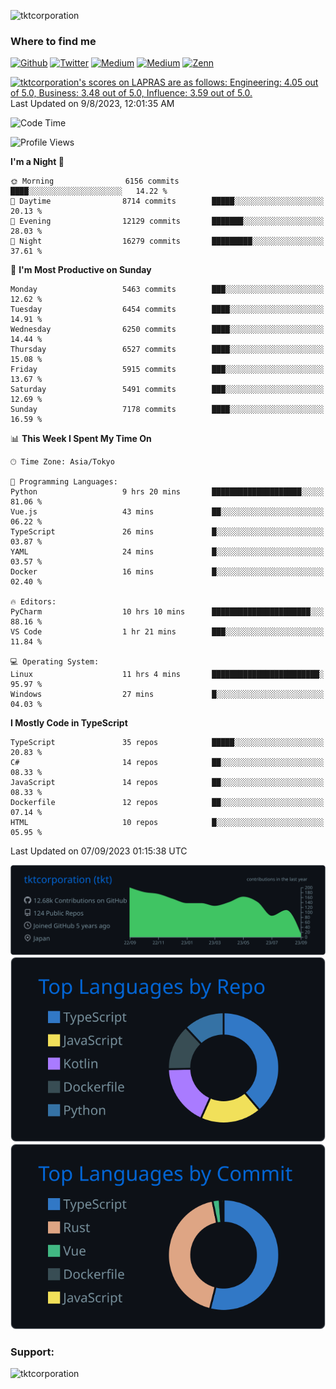 <p align="left"> <img src="https://komarev.com/ghpvc/?username=tktcorporation&label=Profile%20views&color=0e75b6&style=flat" alt="tktcorporation" /> </p>

<h3>Where to find me</h3>
<p>
<a href="https://github.com/tktcorporation" target="_blank"><img alt="Github" src="https://img.shields.io/badge/GitHub-%2312100E.svg?&style=for-the-badge&logo=Github&logoColor=white" /></a>
<a href="https://twitter.com/tktcorporation" target="_blank"><img alt="Twitter" src="https://img.shields.io/badge/twitter-%231DA1F2.svg?&style=for-the-badge&logo=twitter&logoColor=white" /></a>
<a href="https://www.linkedin.com/in/tktcorporation" target="_blank"><img alt="Medium" src="https://img.shields.io/badge/linkdin-0a66c2.svg?&style=for-the-badge&logo=linkedin&logoColor=white" /></a>
<a href="https://qiita.com/tktcorporation" target="_blank"><img alt="Medium" src="https://img.shields.io/badge/qiita-55C500.svg?&style=for-the-badge&logo=qiita&logoColor=white" /></a>
<a href="https://zenn.dev/tktcorporation" target="_blank"><img alt="Zenn" src="https://img.shields.io/badge/Zenn-3EA8FF.svg?&style=for-the-badge&logo=Zenn&logoColor=white" /></a>
</p>

<!--START_SECTION:lapras-card-->
<p ><a href="https://lapras.com/public/tktcorporation" target="_blank" rel="noopener noreferrer"><img alt="tktcorporation's scores on LAPRAS are as follows: Engineering: 4.05 out of 5.0, Business: 3.48 out of 5.0, Influence: 3.59 out of 5.0." src="https://lapras-card-generator.vercel.app/api/svg?e=4.05&b=3.48&i=3.59&b1=%23232323&b2=%236d6d6d&i1=%23212121&i2=%23818181&l=en" width="300" ></a>  
Last Updated on 9/8/2023, 12:01:35 AM</p>
<!--END_SECTION:lapras-card-->
  
<!--START_SECTION:waka-->
![Code Time](http://img.shields.io/badge/Code%20Time-1%2C129%20hrs%2025%20mins-blue)

![Profile Views](http://img.shields.io/badge/Profile%20Views-17-blue)

**I'm a Night 🦉** 

```text
🌞 Morning                6156 commits        ████░░░░░░░░░░░░░░░░░░░░░   14.22 % 
🌆 Daytime                8714 commits        █████░░░░░░░░░░░░░░░░░░░░   20.13 % 
🌃 Evening                12129 commits       ███████░░░░░░░░░░░░░░░░░░   28.03 % 
🌙 Night                  16279 commits       █████████░░░░░░░░░░░░░░░░   37.61 % 
```
📅 **I'm Most Productive on Sunday** 

```text
Monday                   5463 commits        ███░░░░░░░░░░░░░░░░░░░░░░   12.62 % 
Tuesday                  6454 commits        ████░░░░░░░░░░░░░░░░░░░░░   14.91 % 
Wednesday                6250 commits        ████░░░░░░░░░░░░░░░░░░░░░   14.44 % 
Thursday                 6527 commits        ████░░░░░░░░░░░░░░░░░░░░░   15.08 % 
Friday                   5915 commits        ███░░░░░░░░░░░░░░░░░░░░░░   13.67 % 
Saturday                 5491 commits        ███░░░░░░░░░░░░░░░░░░░░░░   12.69 % 
Sunday                   7178 commits        ████░░░░░░░░░░░░░░░░░░░░░   16.59 % 
```


📊 **This Week I Spent My Time On** 

```text
🕑︎ Time Zone: Asia/Tokyo

💬 Programming Languages: 
Python                   9 hrs 20 mins       ████████████████████░░░░░   81.06 % 
Vue.js                   43 mins             ██░░░░░░░░░░░░░░░░░░░░░░░   06.22 % 
TypeScript               26 mins             █░░░░░░░░░░░░░░░░░░░░░░░░   03.87 % 
YAML                     24 mins             █░░░░░░░░░░░░░░░░░░░░░░░░   03.57 % 
Docker                   16 mins             █░░░░░░░░░░░░░░░░░░░░░░░░   02.40 % 

🔥 Editors: 
PyCharm                  10 hrs 10 mins      ██████████████████████░░░   88.16 % 
VS Code                  1 hr 21 mins        ███░░░░░░░░░░░░░░░░░░░░░░   11.84 % 

💻 Operating System: 
Linux                    11 hrs 4 mins       ████████████████████████░   95.97 % 
Windows                  27 mins             █░░░░░░░░░░░░░░░░░░░░░░░░   04.03 % 
```

**I Mostly Code in TypeScript** 

```text
TypeScript               35 repos            █████░░░░░░░░░░░░░░░░░░░░   20.83 % 
C#                       14 repos            ██░░░░░░░░░░░░░░░░░░░░░░░   08.33 % 
JavaScript               14 repos            ██░░░░░░░░░░░░░░░░░░░░░░░   08.33 % 
Dockerfile               12 repos            ██░░░░░░░░░░░░░░░░░░░░░░░   07.14 % 
HTML                     10 repos            █░░░░░░░░░░░░░░░░░░░░░░░░   05.95 % 
```




 Last Updated on 07/09/2023 01:15:38 UTC
<!--END_SECTION:waka-->

[![](https://raw.githubusercontent.com/tktcorporation/tktcorporation/master/profile-summary-card-output/github_dark/0-profile-details.svg)](https://github.com/vn7n24fzkq/github-profile-summary-cards)
[![](https://raw.githubusercontent.com/tktcorporation/tktcorporation/master/profile-summary-card-output/github_dark/1-repos-per-language.svg)](https://github.com/vn7n24fzkq/github-profile-summary-cards) [![](https://raw.githubusercontent.com/tktcorporation/tktcorporation/master/profile-summary-card-output/github_dark/2-most-commit-language.svg)](https://github.com/vn7n24fzkq/github-profile-summary-cards)

<h3 align="left">Support:</h3>
<p><a href="https://www.buymeacoffee.com/tktcorporation"> <img align="left" src="https://cdn.buymeacoffee.com/buttons/v2/default-yellow.png" height="50" width="210" alt="tktcorporation" /></a></p><br><br>
